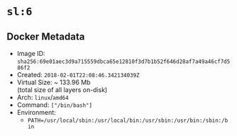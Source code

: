 # `sl:6`

## Docker Metadata

- Image ID: `sha256:69e01aec3d9a715559dbca65e12810f3d7b1b52f646d28af7a49a46cf7d586f2`
- Created: `2018-02-01T22:08:46.342134039Z`
- Virtual Size: ~ 133.96 Mb  
  (total size of all layers on-disk)
- Arch: `linux`/`amd64`
- Command: `["/bin/bash"]`
- Environment:
  - `PATH=/usr/local/sbin:/usr/local/bin:/usr/sbin:/usr/bin:/sbin:/bin`
